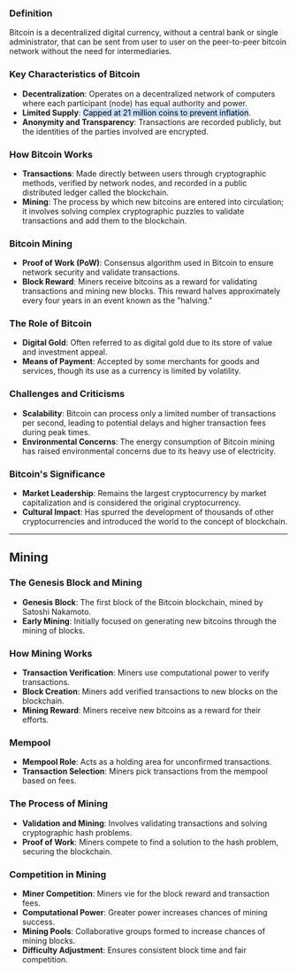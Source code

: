 ### **Definition**
Bitcoin is a decentralized digital currency, without a central bank or single administrator, that can be sent from user to user on the peer-to-peer bitcoin network without the need for intermediaries.

### Key Characteristics of Bitcoin
- **Decentralization**: Operates on a decentralized network of computers where each participant (node) has equal authority and power.
- **Limited Supply**: <mark style="background: #ADCCFFA6;">Capped at 21 million coins to prevent inflation</mark>.
- **Anonymity and Transparency**: Transactions are recorded publicly, but the identities of the parties involved are encrypted.

### How Bitcoin Works
- **Transactions**: Made directly between users through cryptographic methods, verified by network nodes, and recorded in a public distributed ledger called the blockchain.
- **Mining**: The process by which new bitcoins are entered into circulation; it involves solving complex cryptographic puzzles to validate transactions and add them to the blockchain.

### Bitcoin Mining
- **Proof of Work (PoW)**: Consensus algorithm used in Bitcoin to ensure network security and validate transactions.
- **Block Reward**: Miners receive bitcoins as a reward for validating transactions and mining new blocks. This reward halves approximately every four years in an event known as the "halving."

### The Role of Bitcoin
- **Digital Gold**: Often referred to as digital gold due to its store of value and investment appeal.
- **Means of Payment**: Accepted by some merchants for goods and services, though its use as a currency is limited by volatility.

### Challenges and Criticisms
- **Scalability**: Bitcoin can process only a limited number of transactions per second, leading to potential delays and higher transaction fees during peak times.
- **Environmental Concerns**: The energy consumption of Bitcoin mining has raised environmental concerns due to its heavy use of electricity.

### Bitcoin's Significance
- **Market Leadership**: Remains the largest cryptocurrency by market capitalization and is considered the original cryptocurrency.
- **Cultural Impact**: Has spurred the development of thousands of other cryptocurrencies and introduced the world to the concept of blockchain.

---
## Mining

### The Genesis Block and Mining
- **Genesis Block**: The first block of the Bitcoin blockchain, mined by Satoshi Nakamoto.
- **Early Mining**: Initially focused on generating new bitcoins through the mining of blocks.

### How Mining Works
- **Transaction Verification**: Miners use computational power to verify transactions.
- **Block Creation**: Miners add verified transactions to new blocks on the blockchain.
- **Mining Reward**: Miners receive new bitcoins as a reward for their efforts.

### Mempool
- **Mempool Role**: Acts as a holding area for unconfirmed transactions.
- **Transaction Selection**: Miners pick transactions from the mempool based on fees.

### The Process of Mining
- **Validation and Mining**: Involves validating transactions and solving cryptographic hash problems.
- **Proof of Work**: Miners compete to find a solution to the hash problem, securing the blockchain.

### Competition in Mining
- **Miner Competition**: Miners vie for the block reward and transaction fees.
- **Computational Power**: Greater power increases chances of mining success.
- **Mining Pools**: Collaborative groups formed to increase chances of mining blocks.
- **Difficulty Adjustment**: Ensures consistent block time and fair competition.

